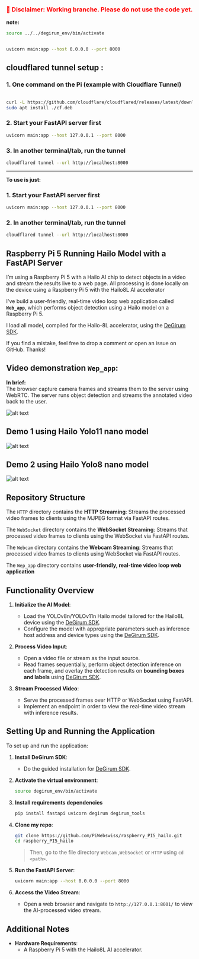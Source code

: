 <h3 style="color: red;">🚧 Disclaimer: Working branche. Please do not use the code yet.</h3>

**note:**

```bash
source ../../degirum_env/bin/activate
```

```bash

uvicorn main:app --host 0.0.0.0 --port 8000
```
## cloudflared tunnel setup :

### 1. One command on the Pi (example with Cloudflare Tunnel)
```bash

curl -L https://github.com/cloudflare/cloudflared/releases/latest/download/cloudflared-linux-arm64.deb -o cf.deb
sudo apt install ./cf.deb
``` 
### 2. Start your FastAPI server first
```bash
uvicorn main:app --host 127.0.0.1 --port 8000
```

### 3. In another terminal/tab, run the tunnel
```bash
cloudflared tunnel --url http://localhost:8000
```
---

**To use is just:**

### 1. Start your FastAPI server first
```bash
uvicorn main:app --host 127.0.0.1 --port 8000
```
### 2. In another terminal/tab, run the tunnel
```bash
cloudflared tunnel --url http://localhost:8000
```


## Raspberry Pi 5 Running Hailo Model with a FastAPI Server 

I’m using a Raspberry Pi 5 with a Hailo AI chip to detect objects in a video and stream the results live to a web page. All processing is done locally on the device using a Raspberry Pi 5 with the Hailo8L AI accelerator

I've build a user-friendly, real-time video loop web application called **`Web_app`**, which performs object detection using a Hailo model on a Raspberry Pi 5.

I load all model, compiled for the Hailo-8L accelerator, using the [DeGirum SDK](https://github.com/DeGirum/hailo_examples).

If you find a mistake, feel free to drop a comment or open an issue on GitHub. Thanks!


## Video demonstration ``Wep_app``:

**In brief:**  
The browser capture camera frames and streams them to the server using WebRTC. The server runs object detection and streams the annotated video back to the user.

![alt text](Ressources/demo_web_app.gif)


## Demo 1 using Hailo Yolo11 nano model
![alt text](Ressources/demo-1.gif)

## Demo 2 using Hailo Yolo8 nano model
![alt text](Ressources/demo-2.gif)


## **Repository Structure**

The `HTTP` directory contains the **HTTP Streaming**: Streams the processed video frames to clients using the MJPEG format via FastAPI routes.

The `WebSocket` directory contains the **WebSocket Streaming**: Streams that processed video frames to clients using the WebSocket via FastAPI routes.

The `Webcam` directory contains the **Webcam Streaming**: Streams that processed video frames to clients using WebSocket via FastAPI routes.

The `Wep_app` directory contains **user-friendly, real-time video loop web application**


## **Functionality Overview**

1. **Initialize the AI Model**:  
   - Load the YOLOv8n/YOLOv11n Hailo model tailored for the Hailo8L device using the [DeGirum SDK](https://github.com/DeGirum/hailo_examples).  
   - Configure the model with appropriate parameters such as inference host address and device types using the [DeGirum SDK](https://github.com/DeGirum/hailo_examples).

2. **Process Video Input**:  
   - Open a video file or stream as the input source.  
   - Read frames sequentially, perform object detection inference on each frame, and overlay the detection results on **bounding boxes and labels** using [DeGirum SDK](https://github.com/DeGirum/hailo_examples).

3. **Stream Processed Video**:  
   - Serve the processed frames over HTTP or WebSocket using FastAPI.  
   - Implement an endpoint in order to view the real-time video stream with inference results.

   
## **Setting Up and Running the Application**

To set up and run the application:


1. **Install DeGirum SDK**:
   - Do the guided installation for [DeGirum SDK](https://github.com/DeGirum/hailo_examples).


2. **Activate the virtual environment**:
   ```bash
   source degirum_env/bin/activate
   ```

3. **Install requirements dependencies**
   ```bash
   pip install fastapi uvicorn degirum degirum_tools
   ```

4. **Clone my repo**:
   ```bash
   git clone https://github.com/PiWebswiss/raspberry_PI5_hailo.git
   cd raspberry_PI5_hailo
   ```

   >Then, go to the file directory `Webcam` ,``WebSocket`` or ``HTTP`` using ``cd <path>``.

5. **Run the FastAPI Server**:
   ```bash
   uvicorn main:app --host 0.0.0.0 --port 8000
   ```

6. **Access the Video Stream**:
   - Open a web browser and navigate to `http://127.0.0.1:8001/` to view the AI-processed video stream.

## **Additional Notes**

- **Hardware Requirements**:  
  - A Raspberry Pi 5 with the Hailo8L AI accelerator.


